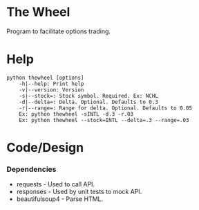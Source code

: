 # The Wheel
Program to facilitate options trading.

# Help
```
python thewheel [options]
    -h|--help: Print help
    -v|--version: Version
    -s|--stock=: Stock symbol. Required. Ex: NCHL
    -d|--delta=: Delta. Optional. Defaults to 0.3
    -r|--range=: Range for delta. Optional. Defaults to 0.05
    Ex: python thewheel -sINTL -d.3 -r.03
    Ex: python thewheel --stock=INTL --delta=.3 --range=.03

```

# Code/Design
### Dependencies
* requests - Used to call API.
* responses - Used by unit tests to mock API.
* beautifulsoup4 - Parse HTML.
